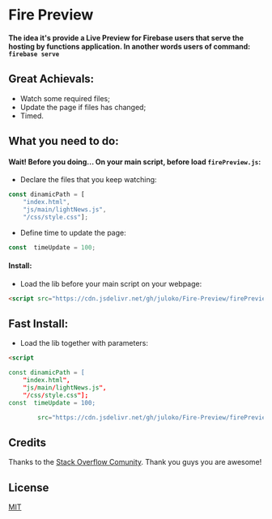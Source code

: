 # Fire Preview
#### The idea it's provide a Live Preview for Firebase users that serve the hosting by functions application. In another words users of command: `firebase serve`
 
 
## Great Achievals:
-  Watch some required files;
-  Update the page if files has changed;
-  Timed.

## What you need to do:
#### Wait! Before you doing... On your main script, before load `firePreview.js`:

-  Declare the files that you keep watching:
```js
const dinamicPath = [
    "index.html",
    "js/main/lightNews.js",
    "/css/style.css"];
```

-  Define time to update the page:
```js
const  timeUpdate = 100;
```

#### Install:
-  Load the lib before your main script on your webpage:
```html
<script src="https://cdn.jsdelivr.net/gh/juloko/Fire-Preview/firePreview.js"></script>

```
## Fast Install:
-  Load the lib together with parameters:
```html
<script

const dinamicPath = [
    "index.html",
    "js/main/lightNews.js",
    "/css/style.css"];
const  timeUpdate = 100;

        src="https://cdn.jsdelivr.net/gh/juloko/Fire-Preview/firePreview.js"></script>
```


## Credits

Thanks to the  [Stack Overflow Comunity](http://stackoverflow.com/).
Thank you guys you are awesome!


 ## License

[MIT](LICENSE)
